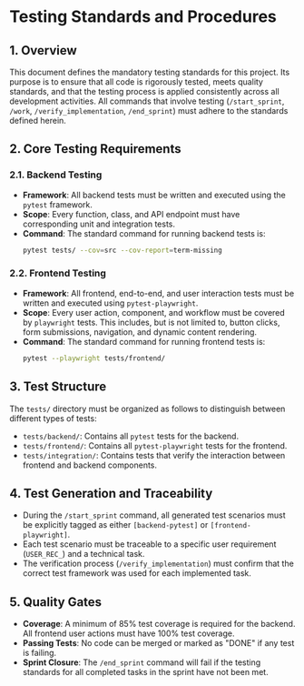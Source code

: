 # Testing Standards and Procedures

## 1. Overview

This document defines the mandatory testing standards for this project. Its purpose is to ensure that all code is rigorously tested, meets quality standards, and that the testing process is applied consistently across all development activities. All commands that involve testing (`/start_sprint`, `/work`, `/verify_implementation`, `/end_sprint`) must adhere to the standards defined herein.

## 2. Core Testing Requirements

### 2.1. Backend Testing

-   **Framework**: All backend tests must be written and executed using the `pytest` framework.
-   **Scope**: Every function, class, and API endpoint must have corresponding unit and integration tests.
-   **Command**: The standard command for running backend tests is:
    ```bash
    pytest tests/ --cov=src --cov-report=term-missing
    ```

### 2.2. Frontend Testing

-   **Framework**: All frontend, end-to-end, and user interaction tests must be written and executed using `pytest-playwright`.
-   **Scope**: Every user action, component, and workflow must be covered by `playwright` tests. This includes, but is not limited to, button clicks, form submissions, navigation, and dynamic content rendering.
-   **Command**: The standard command for running frontend tests is:
    ```bash
    pytest --playwright tests/frontend/
    ```

## 3. Test Structure

The `tests/` directory must be organized as follows to distinguish between different types of tests:

-   `tests/backend/`: Contains all `pytest` tests for the backend.
-   `tests/frontend/`: Contains all `pytest-playwright` tests for the frontend.
-   `tests/integration/`: Contains tests that verify the interaction between frontend and backend components.

## 4. Test Generation and Traceability

-   During the `/start_sprint` command, all generated test scenarios must be explicitly tagged as either `[backend-pytest]` or `[frontend-playwright]`.
-   Each test scenario must be traceable to a specific user requirement (`USER_REC_`) and a technical task.
-   The verification process (`/verify_implementation`) must confirm that the correct test framework was used for each implemented task.

## 5. Quality Gates

-   **Coverage**: A minimum of 85% test coverage is required for the backend. All frontend user actions must have 100% test coverage.
-   **Passing Tests**: No code can be merged or marked as "DONE" if any test is failing.
-   **Sprint Closure**: The `/end_sprint` command will fail if the testing standards for all completed tasks in the sprint have not been met.